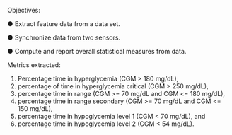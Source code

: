 Objectives:

● Extract feature data from a data set.

● Synchronize data from two sensors.

● Compute and report overall statistical measures from data.

Metrics extracted:
1. Percentage time in hyperglycemia (CGM > 180 mg/dL),
2. percentage of time in hyperglycemia critical (CGM > 250 mg/dL),
3. percentage time in range (CGM >= 70 mg/dL and CGM <= 180 mg/dL),
4. percentage time in range secondary (CGM >= 70 mg/dL and CGM <= 150 mg/dL),
5. percentage time in hypoglycemia level 1 (CGM < 70 mg/dL), and
6. percentage time in hypoglycemia level 2 (CGM < 54 mg/dL).
